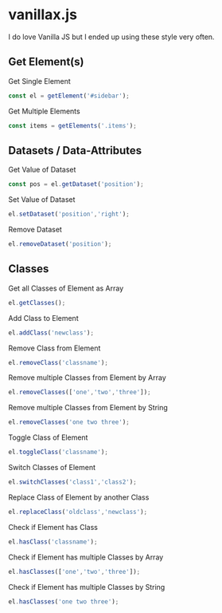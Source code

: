 # vanillax.js
I do love Vanilla JS but I ended up using these style very often.

## Get Element(s)

Get Single Element
```js
const el = getElement('#sidebar');
```

Get Multiple Elements
```js
const items = getElements('.items');
```

## Datasets / Data-Attributes

Get Value of Dataset
```js
const pos = el.getDataset('position');
```

Set Value of Dataset
```js
el.setDataset('position','right');
```

Remove Dataset
```js
el.removeDataset('position');
```

## Classes

Get all Classes of Element as Array
```js
el.getClasses();
```

Add Class to Element
```js
el.addClass('newclass');
```

Remove Class from Element
```js
el.removeClass('classname');
```

Remove multiple Classes from Element by Array
```js
el.removeClasses(['one','two','three']);
```

Remove multiple Classes from Element by String
```js
el.removeClasses('one two three');
```

Toggle Class of Element
```js
el.toggleClass('classname');
```

Switch Classes of Element
```js
el.switchClasses('class1','class2');
```

Replace Class of Element by another Class
```js
el.replaceClass('oldclass','newclass');
```
Check if Element has Class
```js
el.hasClass('classname');
```

Check if Element has multiple Classes by Array
```js
el.hasClasses(['one','two','three']);
```

Check if Element has multiple Classes by String
```js
el.hasClasses('one two three');
```



